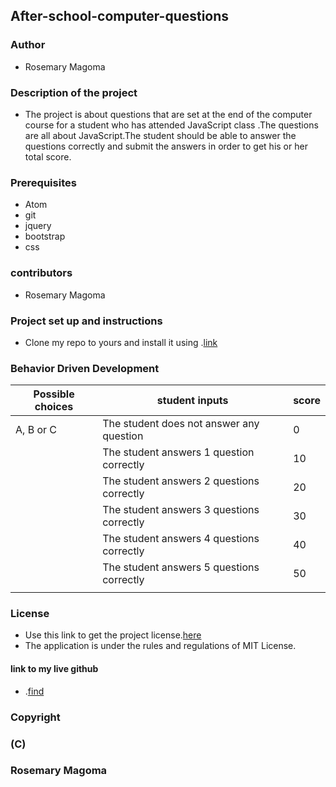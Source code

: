 ## After-school-computer-questions

### Author
* Rosemary Magoma

### Description of the project
* The project is about questions that are set at the end of the computer course for a student who has attended JavaScript class .The questions are all about JavaScript.The student should be able to answer the questions correctly and submit the answers in  order to get his or her total score.

### Prerequisites
* Atom
* git
* jquery
* bootstrap
* css

### contributors
* Rosemary Magoma

### Project set up and instructions
* Clone my repo to yours and install it using .[link](https://github.com/Rosemarymagoma/after-school-computer-questions)

### Behavior Driven Development
                                                                                                      
|   Possible choices         |    student inputs                                     | score              |
|----------------------------|-------------------------------------------------------|--------------------|
|  A, B or C                 |  The student does not answer any question             |  0                 |
|                            |  The student answers 1 question correctly             |  10                |
|                            |  The student answers 2 questions correctly            |  20                |
|                            |  The student answers 3 questions correctly            |  30                |
|                            |  The student answers 4 questions correctly            |  40                |
|                            |  The student answers 5 questions correctly            |  50                |
|                            |                                                       |                    |
                                                                                                         



### License
* Use this link to get the project license.[here](https://choosealicense.com/licenses/mit/)
* The application is under the rules and regulations of MIT License.

#### link to my live github

* .[find](https://github.com/Rosemarymagoma/after-school-computer-questions)

### Copyright
### (C)

### Rosemary Magoma
